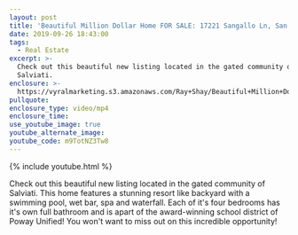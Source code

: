 ```yaml
---
layout: post
title: 'Beautiful Million Dollar Home FOR SALE: 17221 Sangallo Ln, San Diego, CA'
date: 2019-09-26 18:43:00
tags:
  - Real Estate
excerpt: >-
  Check out this beautiful new listing located in the gated community of
  Salviati.
enclosure: >-
  https://vyralmarketing.s3.amazonaws.com/Ray+Shay/Beautiful+Million+Dollar+Home+FOR+SALE-+17221+Sangallo+Ln%2C+San+Diego%2C+CA.mp4
pullquote:
enclosure_type: video/mp4
enclosure_time:
use_youtube_image: true
youtube_alternate_image:
youtube_code: m9TotNZ3Tw8
---
```


{% include youtube.html %}

Check out this beautiful new listing located in the gated community of Salviati. This home features a stunning resort like backyard with a swimming pool, wet bar, spa and waterfall. Each of it's four bedrooms has it's own full bathroom and is apart of the award-winning school district of Poway Unified\! You won't want to miss out on this incredible opportunity\!